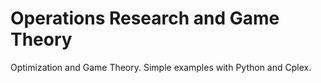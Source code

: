 # Operations Research and Game Theory
Optimization and Game Theory. Simple examples with Python and Cplex.
